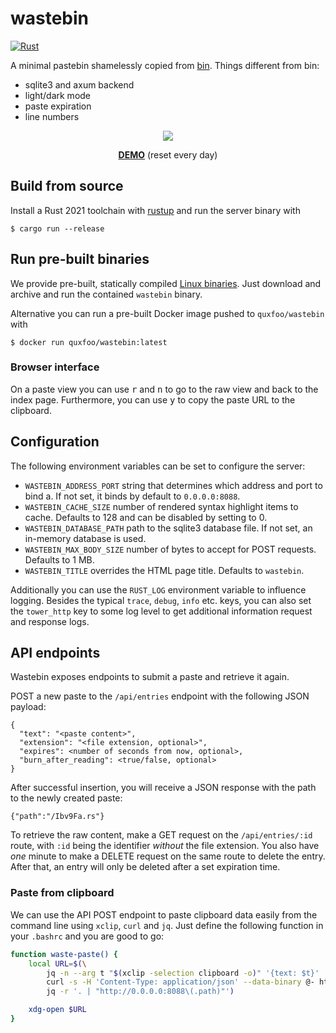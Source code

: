 # wastebin

[![Rust](https://github.com/matze/wastebin/actions/workflows/rust.yml/badge.svg)](https://github.com/matze/wastebin/actions/workflows/rust.yml)

A minimal pastebin shamelessly copied from
[bin](https://github.com/WantGuns/bin). Things different from bin:

* sqlite3 and axum backend
* light/dark mode
* paste expiration
* line numbers

<p align="center"><img src="https://raw.githubusercontent.com/matze/wastebin/master/assets/screenshot.webp"></p>

<p align="center"><strong><a href="https://bin.bloerg.net">DEMO</a></strong> (reset every day)</p>


## Build from source

Install a Rust 2021 toolchain with [rustup](https://rustup.rs) and run the
server binary with

    $ cargo run --release


## Run pre-built binaries

We provide pre-built, statically compiled [Linux
binaries](https://github.com/matze/wastebin/releases). Just download and archive
and run the contained `wastebin` binary.

Alternative you can run a pre-built Docker image pushed to `quxfoo/wastebin`
with

    $ docker run quxfoo/wastebin:latest


### Browser interface

On a paste view you can use <kbd>r</kbd> and <kbd>n</kbd> to go to the raw view
and back to the index page. Furthermore, you can use <kbd>y</kbd> to copy the
paste URL to the clipboard.


## Configuration

The following environment variables can be set to configure the server:

* `WASTEBIN_ADDRESS_PORT` string that determines which address and port to bind
  a. If not set, it binds by default to `0.0.0.0:8088`.
* `WASTEBIN_CACHE_SIZE` number of rendered syntax highlight items to cache.
  Defaults to 128 and can be disabled by setting to 0.
* `WASTEBIN_DATABASE_PATH` path to the sqlite3 database file. If not set, an
  in-memory database is used.
* `WASTEBIN_MAX_BODY_SIZE` number of bytes to accept for POST requests. Defaults
  to 1 MB.
* `WASTEBIN_TITLE` overrides the HTML page title. Defaults to `wastebin`.

Additionally you can use the `RUST_LOG` environment variable to influence
logging. Besides the typical `trace`, `debug`, `info` etc. keys, you can also
set the `tower_http` key to some log level to get additional information request
and response logs.


## API endpoints

Wastebin exposes endpoints to submit a paste and retrieve it again.

POST a new paste to the `/api/entries` endpoint with the following JSON
payload:

```
{
  "text": "<paste content>",
  "extension": "<file extension, optional>",
  "expires": <number of seconds from now, optional>,
  "burn_after_reading": <true/false, optional>
}
```

After successful insertion, you will receive a JSON response with the path to
the newly created paste:

```
{"path":"/Ibv9Fa.rs"}
```

To retrieve the raw content, make a GET request on the `/api/entries/:id` route,
with `:id` being the identifier _without_ the file extension. You also have
_one_ minute to make a DELETE request on the same route to delete the entry.
After that, an entry will only be deleted after a set expiration time.


### Paste from clipboard

We can use the API POST endpoint to paste clipboard data easily from the command
line using `xclip`, `curl` and `jq`. Just define the following function in your
`.bashrc` and you are good to go:

```bash
function waste-paste() {
    local URL=$(\
        jq -n --arg t "$(xclip -selection clipboard -o)" '{text: $t}' | \
        curl -s -H 'Content-Type: application/json' --data-binary @- http://0.0.0.0:8088/api/entries | \
        jq -r '. | "http://0.0.0.0:8088\(.path)"')

    xdg-open $URL
}
```
